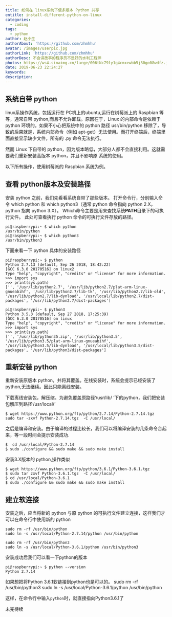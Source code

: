 ```yaml
---
title: 如何在 linux系统下使多版本 Python 共存
entitle: install-different-python-on-linux
categories:
  - coding
tags:
  - python
author: 赵小生
authorAbout: 'https://github.com/zhmhhu'
avatar: /images/userpic.jpg
authorLink: 'https://github.com/zhmhhu'
authorDesc: 不会讲故事的程序员不是好的水利工程师
photos: https://ws4.sinaimg.cn/large/006tNc79ly1g4cmxewbb5j30go08wdfz.jpg
date: 2019-06-23 22:24:27
keywords:
description:
---
```


## 系统自带 python
linux系操作系统，包括运行在 PC机上的ubuntu,运行在树莓派上的 Raspbian 等等，通常自带 python,而且不允许卸载。原因在于，Linux 的内部命令是依赖于 python 环境的。如果不小心把系统中的 python 路径 usr/bin/python 移除了，导致的后果就是，系统内部命令（例如 apt-get）无法使用。而打开终端后，终端里面直接显示缺少文件，所有的 .py 命令无法执行。

然而 Linux 下自带的 python，因为版本略低，大部分人都不会直接利用。这就需要我们重新安装高版本 python，并且不影响原 系统的使用。

以下所有操作，使用树莓派的 Raspbian 系统为例。

## 查看 python版本及安装路径

安装 python 之前，我们先看看系统自带了那些版本。
打开命令行，分别输入命令 which python 和 which python3（通常 python 命令指向 python 2.X，python 指向 python 3.X）。
Which命令主要是用来查找系统**PATH**目录下的可执行文件。  此处可查看执行 python 命令的可执行文件存放的路径。
```
pi@raspberrypi:~ $ which python
/usr/bin/python
pi@raspberrypi:~ $ which python3
/usr/bin/python3
```
下面来看一下 python 具体的安装路径
```
pi@raspberrypi:~ $ python
Python 2.7.13 (default, Sep 26 2018, 18:42:22) 
[GCC 6.3.0 20170516] on linux2
Type "help", "copyright", "credits" or "license" for more information.
>>> import sys
>>> print(sys.path)
['', '/usr/lib/python2.7', '/usr/lib/python2.7/plat-arm-linux-gnueabihf', '/usr/lib/python2.7/lib-tk', '/usr/lib/python2.7/lib-old', '/usr/lib/python2.7/lib-dynload', '/usr/local/lib/python2.7/dist-packages', '/usr/lib/python2.7/dist-packages']
```

```
pi@raspberrypi:~ $ python3
Python 3.5.3 (default, Sep 27 2018, 17:25:39) 
[GCC 6.3.0 20170516] on linux
Type "help", "copyright", "credits" or "license" for more information.
>>> import sys
>>> print(sys.path)
['', '/usr/lib/python35.zip', '/usr/lib/python3.5', '/usr/lib/python3.5/plat-arm-linux-gnueabihf', '/usr/lib/python3.5/lib-dynload', '/usr/local/lib/python3.5/dist-packages', '/usr/lib/python3/dist-packages']
```

## 重新安装 python

重新安装原版本 python，并将其覆盖。在线安装时，系统会提示已经安装了 python,无法继续。因此只能离线安装。

下载离线安装包，解压缩。为避免覆盖原路径‘/usr/lib/ ’下的python，我们把安装包解压到路径‘/usr/local/’
```
$ wget https://www.python.org/ftp/python/2.7.14/Python-2.7.14.tgz 
sudo tar -zxvf Python-2.7.14.tgz  -C /usr/local/
```
之后是编译和安装。由于编译的过程比较长，我们可以将编译安装的几条命令合起来，等一段时间会提示安装成功.
```
$  cd /usr/local/Python-2.7.14
$ sudo ./configure && sudo make && sudo make install
```
安装3.X版本的 python,操作类似
```
$ wget https://www.python.org/ftp/python/3.6.1/Python-3.6.1.tgz
$ sudo tar zxvf Python-3.6.1.tgz  -C /usr/local/
$ cd /usr/local/Python-3.6.1
$ sudo ./configure && sudo make && sudo make install
```
## 建立软连接
安装之后，应当将新的 python 与原 python 的可执行文件建立连接，这样我们才可以在命令行中使用新的 python
```
sudo rm -rf /usr/bin/python
sudo ln -s /usr/local/Python-2.7.14/python /usr/bin/python
```
``` 
sudo rm -rf /usr/bin/python3
sudo ln -s /usr/local/Python-3.6.1/python /usr/bin/python3
```
安装成功后我们可以看一下python的版本
```
pi@raspberrypi:~ $ python --version
Python 2.7.14
```
如果想把将Python 3.6.1软链接到python也是可以的。
sudo rm -rf /usr/bin/python3
sudo ln -s /usr/local/Python-3.6.1/python /usr/bin/python

这样，在命令行中输入`python`时，就直接指向Python3.6.1了

未完待续

 
